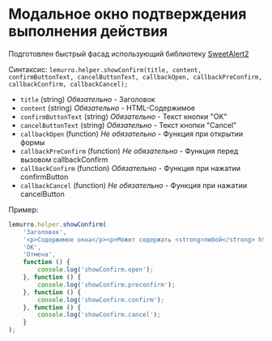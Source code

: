 # Модальное окно подтверждения выполнения действия

Подготовлен быстрый фасад использующий библиотеку [SweetAlert2](https://sweetalert2.github.io)

Синтаксис: `lemurro.helper.showConfirm(title, content, confirmButtonText, cancelButtonText, callbackOpen, callbackPreConfirm, callbackConfirm, callbackCancel);`
- `title` (string) *Обязательно* - Заголовок
- `content` (string) *Обязательно* - HTML-Содержимое
- `confirmButtonText` (string) *Обязательно* - Текст кнопки "OK"
- `cancelButtonText` (string) *Обязательно* - Текст кнопки "Cancel"
- `callbackOpen` (function) *Не обязательно* - Функция при открытии формы
- `callbackPreConfirm` (function) *Не обязательно* - Функция перед вызовом callbackConfirm
- `callbackConfirm` (function) *Обязательно* - Функция при нажатии confirmButton
- `callbackCancel` (function) *Не обязательно* - Функция при нажатии cancelButton

Пример:
```js
lemurro.helper.showConfirm(
    'Заголовок',
    '<p>Содержимое окна</p><p>Может содержать <strong>любой</strong> html-код</p>',
    'OK',
    'Отмена',
    function () {
        console.log('showConfirm.open');
    }, function () {
        console.log('showConfirm.preconfirm');
    }, function () {
        console.log('showConfirm.confirm');
    }, function () {
        console.log('showConfirm.cancel');
    }
);
```